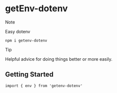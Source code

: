 # getEnv-dotenv

> [!NOTE]
> Easy dotenv

`npm i getenv-dotenv`

> [!TIP]
> Helpful advice for doing things better or more easily.

## Getting Started
```
import { env } from 'getenv-dotenv'
```


